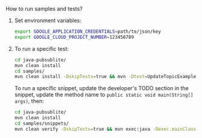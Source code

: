 How to run samples and tests?

1. Set environment variables:
    ```sh
    export GOOGLE_APPLICATION_CREDENTIALS=path/to/json/key
    export GOOGLE_CLOUD_PROJECT_NUMBER=123456789
    ```
1. To run a specific test:
   ```sh
   cd java-pubsublite/
   mvn clean install
   cd samples/
   mvn clean install -DskipTests=true && mvn -Dtest=UpdateTopicExampleIT test
   ```
   To run a specific snippet, update the developer's TODO section in the snippet, update the method name to `public static void main(String[] args)`, then:
   ```sh
   cd java-pubsublite/
   mvn clean install
   cd samples/snippets/
   mvn clean verify -DskipTests=true && mvn exec:java -Dexec.mainClass=CreateTopicExample
   ```
